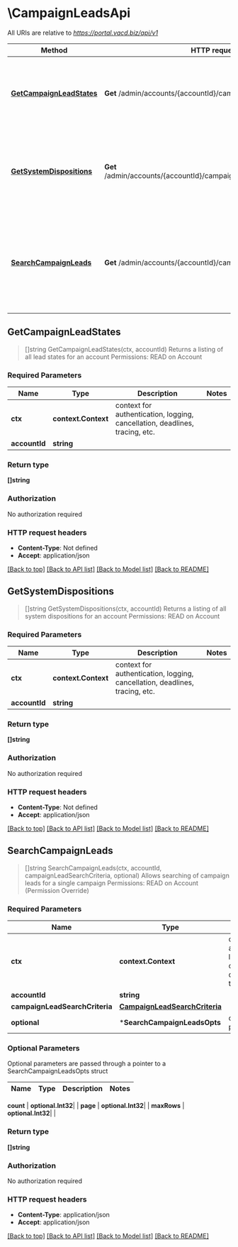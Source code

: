 # \CampaignLeadsApi

All URIs are relative to *https://portal.vacd.biz/api/v1*

Method | HTTP request | Description
------------- | ------------- | -------------
[**GetCampaignLeadStates**](CampaignLeadsApi.md#GetCampaignLeadStates) | **Get** /admin/accounts/{accountId}/campaignLeads/leadStates | Returns a listing of all lead states for an account  Permissions: READ on Account
[**GetSystemDispositions**](CampaignLeadsApi.md#GetSystemDispositions) | **Get** /admin/accounts/{accountId}/campaignLeads/systemDispositions | Returns a listing of all system dispositions for an account  Permissions: READ on Account
[**SearchCampaignLeads**](CampaignLeadsApi.md#SearchCampaignLeads) | **Get** /admin/accounts/{accountId}/campaignLeads/leadSearch | Allows searching of campaign leads for a single campaign  Permissions: READ on Account (Permission Override)



## GetCampaignLeadStates

> []string GetCampaignLeadStates(ctx, accountId)
Returns a listing of all lead states for an account  Permissions: READ on Account

### Required Parameters


Name | Type | Description  | Notes
------------- | ------------- | ------------- | -------------
**ctx** | **context.Context** | context for authentication, logging, cancellation, deadlines, tracing, etc.
**accountId** | **string**|  | 

### Return type

**[]string**

### Authorization

No authorization required

### HTTP request headers

- **Content-Type**: Not defined
- **Accept**: application/json

[[Back to top]](#) [[Back to API list]](../README.md#documentation-for-api-endpoints)
[[Back to Model list]](../README.md#documentation-for-models)
[[Back to README]](../README.md)


## GetSystemDispositions

> []string GetSystemDispositions(ctx, accountId)
Returns a listing of all system dispositions for an account  Permissions: READ on Account

### Required Parameters


Name | Type | Description  | Notes
------------- | ------------- | ------------- | -------------
**ctx** | **context.Context** | context for authentication, logging, cancellation, deadlines, tracing, etc.
**accountId** | **string**|  | 

### Return type

**[]string**

### Authorization

No authorization required

### HTTP request headers

- **Content-Type**: Not defined
- **Accept**: application/json

[[Back to top]](#) [[Back to API list]](../README.md#documentation-for-api-endpoints)
[[Back to Model list]](../README.md#documentation-for-models)
[[Back to README]](../README.md)


## SearchCampaignLeads

> []string SearchCampaignLeads(ctx, accountId, campaignLeadSearchCriteria, optional)
Allows searching of campaign leads for a single campaign  Permissions: READ on Account (Permission Override)

### Required Parameters


Name | Type | Description  | Notes
------------- | ------------- | ------------- | -------------
**ctx** | **context.Context** | context for authentication, logging, cancellation, deadlines, tracing, etc.
**accountId** | **string**|  | 
**campaignLeadSearchCriteria** | [**CampaignLeadSearchCriteria**](CampaignLeadSearchCriteria.md)|  | 
 **optional** | ***SearchCampaignLeadsOpts** | optional parameters | nil if no parameters

### Optional Parameters

Optional parameters are passed through a pointer to a SearchCampaignLeadsOpts struct


Name | Type | Description  | Notes
------------- | ------------- | ------------- | -------------


 **count** | **optional.Int32**|  | 
 **page** | **optional.Int32**|  | 
 **maxRows** | **optional.Int32**|  | 

### Return type

**[]string**

### Authorization

No authorization required

### HTTP request headers

- **Content-Type**: application/json
- **Accept**: application/json

[[Back to top]](#) [[Back to API list]](../README.md#documentation-for-api-endpoints)
[[Back to Model list]](../README.md#documentation-for-models)
[[Back to README]](../README.md)

